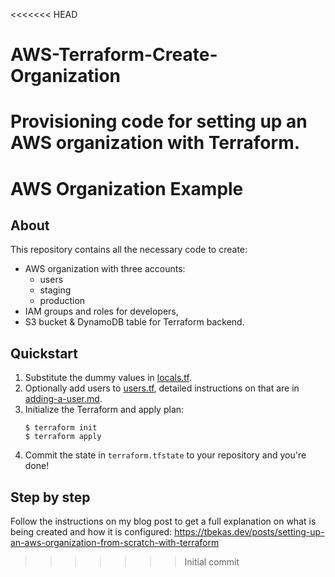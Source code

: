 <<<<<<< HEAD
# AWS-Terraform-Create-Organization
Provisioning code for setting up an AWS organization with Terraform.
=======
# AWS Organization Example

## About

This repository contains all the necessary code to create:

* AWS organization with three accounts:
  * users
  * staging
  * production
* IAM groups and roles for developers,
* S3 bucket & DynamoDB table for Terraform backend.

## Quickstart

1. Substitute the dummy values in [locals.tf](locals.tf).
1. Optionally add users to [users.tf](users.tf), detailed instructions on that are in [adding-a-user.md](docs/adding-a-user.md).
1. Initialize the Terraform and apply plan:
    ```
    $ terraform init
    $ terraform apply
    ```
1. Commit the state in `terraform.tfstate` to your repository and you're done!

## Step by step

Follow the instructions on my blog post to get a full explanation on what is being created and how it is configured: https://tbekas.dev/posts/setting-up-an-aws-organization-from-scratch-with-terraform
>>>>>>> Initial commit
